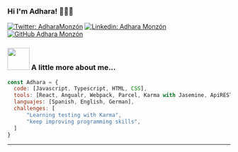 ### Hi I'm Adhara! 👋:woman_technologist:

[![Twitter: AdharaMonzón](https://img.shields.io/twitter/follow/MonzonAdhara?style=social)](https://twitter.com/MonzonAdhara)
[![Linkedin: Adhara Monzón](https://img.shields.io/badge/-AdharaMonzon-blue?style=flat-square&logo=Linkedin&logoColor=white&link=https://www.linkedin.com/in/thaianebraga/)](https://www.linkedin.com/in/adharamonzonvarillas/)
[![GitHub Adhara Monzón](https://img.shields.io/github/followers/adharamonzon?label=follow&style=social)](https://github.com/adharamonzon)


### <img src="https://media.giphy.com/media/VgCDAzcKvsR6OM0uWg/giphy.gif" width="50"> A little more about me...  

```javascript
const Adhara = {
  code: [Javascript, Typescript, HTML, CSS],
  tools: [React, Angualr, Webpack, Parcel, Karma with Jasemine, ApiREST, GraphQL],
  languajes: [Spanish, English, German],
  challenges: [
      "Learning testing with Karma",
      "keep improving programming skills",
  ]  
}
```

---
<!--
**adharamonzon/adharamonzon** is a ✨ _special_ ✨ repository because its `README.md` (this file) appears on your GitHub profile.

Here are some ideas to get you started:

- 🔭 I’m currently working on ...
- 🌱 I’m currently learning ...
- 👯 I’m looking to collaborate on ...
- 🤔 I’m looking for help with ...
- 💬 Ask me about ...
- 📫 How to reach me: ...
- 😄 Pronouns: ...
- ⚡ Fun fact: ...
-->
